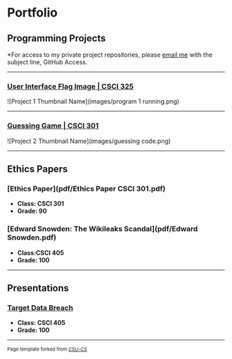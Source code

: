 Portfolio
=========

Programming Projects
--------------------

*For access to my private project repositories, please [email me](mailto:example@csustudent.net?subject=GitHub%20Access) with the subject line, GitHub Access.

---
### [User Interface Flag Image | CSCI 325](UserInterfaceFlag)

![Project 1 Thumbnail Name](images/program 1 running.png)

---
### [Guessing Game | CSCI 301](GuessingGame)

![Project 2 Thumbnail Name](images/guessing code.png)

---

Ethics Papers
-------------

### [Ethics Paper](pdf/Ethics Paper CSCI 301.pdf)

-   **Class: CSCI 301**  
-   **Grade: 90**

### [Edward Snowden: The Wikileaks Scandal](pdf/Edward Snowden.pdf)

-   **Class:CSCI 405** 
-   **Grade: 100**


---

Presentations
-------------

### [Target Data Breach](pdf/targetbreach.pdf)

- **Class: CSCI 405** 
- **Grade: 100**

---

<p style="font-size:11px">Page template forked from <a href="https://github.com/csu-cs/csci-portfolio">CSU-CS</a></p>
<!-- Remove above link if you don't want to attributive -->
